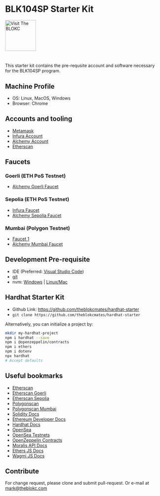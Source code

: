 # BLK104SP Starter Kit
<a href="https://theblokc.com"/>
<img alt="Visit The BLOKC" src="https://avatars.githubusercontent.com/u/116444255?" style="height: 100px; width:100px;" />
</a>

# 
This starter kit contains the pre-requsite account and software necessary for the BLK104SP program.

## Machine Profile
- OS: Linux, MacOS, Windows
- Browser: Chrome

## Accounts and tooling
- [Metamask](https://chrome.google.com/webstore/detail/metamask/nkbihfbeogaeaoehlefnkodbefgpgknn)
- [Infura Account](https://app.infura.io/register)
- [Alchemy Account](https://alchemy.com/?r=TQ0MjA3MDI1MTM3M)
- [Etherscan](https://etherscan.io/register)

## Faucets
### Goerli (ETH PoS Testnet)
- [Alchemy Goerli Faucet](https://goerlifaucet.com/)

### Sepolia (ETH PoS Testnet)
- [Infura Faucet](https://www.infura.io/faucet/sepolia)
- [Alchemy Sepolia Faucet](https://sepoliafaucet.com/)

### Mumbai (Polygon Testnet)
- [Faucet 1](https://faucet.polygon.technology/)
- [Alchemy Mumbai Faucet](https://mumbaifaucet.com/)

## Development Pre-requisite
- IDE (Preferred: [Visual Studio Code](https://code.visualstudio.com/))
- [git](https://git-scm.com/downloads)
- nvm: [Windows](https://github.com/coreybutler/nvm-windows) | [Linux/Mac](https://github.com/nvm-sh/nvm)

## Hardhat Starter Kit
- Github Link: https://github.com/theblokcmates/hardhat-starter
- `git clone https://github.com/theblokcmates/hardhat-starter`

Alternatively, you can initialize a project by:
```sh
mkdir my-hardhat-project
npm i hardhat --save
npm i @openzeppelin/contracts
npm i ethers
npm i dotenv
npx hardhat
# Accept defaults
```

## Useful bookmarks
- [Etherscan](https://etherscan.io/)
- [Etherscan Goerli](https://goerli.etherscan.io/)
- [Etherscan Sepolia](https://sepolia.etherscan.io/)
- [Polygonscan](https://polygonscan.com/)
- [Polygonscan Mumbai](https://mumbai.polygonscan.com/)
- [Solidity Docs](https://docs.soliditylang.org/)
- [Ethereum Developer Docs](https://ethereum.org/en/developers/docs/)
- [Hardhat Docs](https://hardhat.org/hardhat-runner/docs/)
- [OpenSea](https://opensea.io/)
- [OpenSea Testnets](https://testnets.opensea.io/)
- [OpenZeppelin Contracts](https://www.openzeppelin.com/contracts)
- [Moralis API Docs](https://docs.moralis.io/)
- [Ethers JS Docs](https://docs.ethers.org/v5/)
- [Wagmi JS Docs](https://wagmi.sh/)

## Contribute
For change request, please clone and submit pull-request. Or e-mail at mark@theblokc.com
